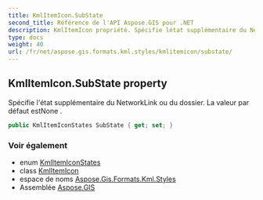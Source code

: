 ```yaml
---
title: KmlItemIcon.SubState
second_title: Référence de l'API Aspose.GIS pour .NET
description: KmlItemIcon propriété. Spécifie létat supplémentaire du NetworkLink ou du dossier. La valeur par défaut estNone .
type: docs
weight: 40
url: /fr/net/aspose.gis.formats.kml.styles/kmlitemicon/substate/
---
```

## KmlItemIcon.SubState property

Spécifie l'état supplémentaire du NetworkLink ou du dossier. La valeur par défaut estNone .

```csharp
public KmlItemIconStates SubState { get; set; }
```

### Voir également

* enum [KmlItemIconStates](../../kmlitemiconstates/)
* class [KmlItemIcon](../)
* espace de noms [Aspose.Gis.Formats.Kml.Styles](../../kmlitemicon/)
* Assemblée [Aspose.GIS](../../../)


